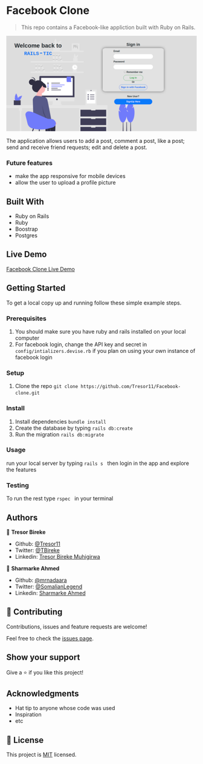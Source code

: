 # Facebook Clone

> This repo contains a Facebook-like appliction built with Ruby on Rails.

![screenshot](./shoot.png)

The application allows users to add a post, comment a post, like a post; send and receive friend requests; edit and delete a post.

### Future features
- make the app responsive for mobile devices
- allow the user to upload a profile picture

## Built With

- Ruby on Rails
- Ruby
- Boostrap
- Postgres

## Live Demo

[Facebook Clone Live Demo](https://sleepy-badlands-59290.herokuapp.com)


## Getting Started


To get a local copy up and running follow these simple example steps.

### Prerequisites
  1. You should make sure you have ruby and rails installed on your local computer
  2. For facebook login, change the API key and secret in ``` config/intializers.devise.rb ``` if you plan on using your own instance of facebook login
  
### Setup
  1. Clone the repo ``` git clone https://github.com/Tresor11/Facebook-clone.git  ```
  
### Install
1. Install dependencies ``` bundle install ```
2. Create the database by typing ``` rails db:create ```
3. Run the migration ``` rails db:migrate ```

### Usage
run your local server by typing
`rails s
`
then login in the app and explore the features

### Testing
To run the rest type
`rspec
`
in your terminal


## Authors

👤 **Tresor Bireke**

- Github: [@Tresor11](https://github.com/Tresor11)
- Twitter: [@TBireke](https://twitter.com/TBireke)
- Linkedin: [Tresor Bireke Muhigirwa](https://www.linkedin.com/in/tr%C3%A9sor-bireke-3b7443188/
)

👤 **Sharmarke Ahmed**

- Github: [@mrnadaara](https://github.com/mrnadaara)
- Twitter: [@SomalianLegend](https://twitter.com/SomalianLegend)
- Linkedin: [Sharmarke Ahmed](https://www.linkedin.com/in/sharmarke-ahmed/)

## 🤝 Contributing

Contributions, issues and feature requests are welcome!

Feel free to check the [issues page](issues/).

## Show your support

Give a ⭐️ if you like this project!

## Acknowledgments

- Hat tip to anyone whose code was used
- Inspiration
- etc

## 📝 License

This project is [MIT](lic.url) licensed.
